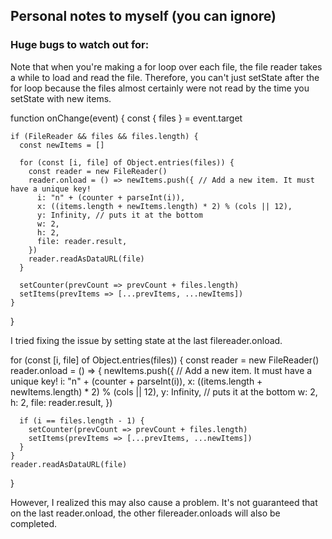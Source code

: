 ## Personal notes to myself (you can ignore)
### Huge bugs to watch out for:

Note that when you're making a for loop over each file, the file reader takes a while to load and read the file. Therefore, you can't just setState after the for loop because the files almost certainly were not read by the time you setState with new items.

  function onChange(event) {
    const { files } = event.target

    if (FileReader && files && files.length) {
      const newItems = []

      for (const [i, file] of Object.entries(files)) {
        const reader = new FileReader()
        reader.onload = () => newItems.push({ // Add a new item. It must have a unique key!
          i: "n" + (counter + parseInt(i)),
          x: ((items.length + newItems.length) * 2) % (cols || 12),
          y: Infinity, // puts it at the bottom
          w: 2,
          h: 2,
          file: reader.result,
        })
        reader.readAsDataURL(file)
      }

      setCounter(prevCount => prevCount + files.length)
      setItems(prevItems => [...prevItems, ...newItems])
    }
  }

I tried fixing the issue by setting state at the last filereader.onload.

  for (const [i, file] of Object.entries(files)) {
    const reader = new FileReader()
    reader.onload = () => {
      newItems.push({ // Add a new item. It must have a unique key!
        i: "n" + (counter + parseInt(i)),
        x: ((items.length + newItems.length) * 2) % (cols || 12),
        y: Infinity, // puts it at the bottom
        w: 2,
        h: 2,
        file: reader.result,
      })

      if (i == files.length - 1) {
        setCounter(prevCount => prevCount + files.length)
        setItems(prevItems => [...prevItems, ...newItems])
      }
    }
    reader.readAsDataURL(file)
  }

However, I realized this may also cause a problem. It's not guaranteed that on the last reader.onload, the other filereader.onloads will also be completed.